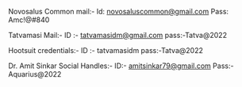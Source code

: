 
Novosalus Common mail:- Id: novosaluscommon@gmail.com Pass: Amc!@#840

Tatvamasi Mail:- ID :- tatvamasidm@gmail.com pass:-Tatva@2022

Hootsuit credentials:- ID :- tatvamasidm pass:-Tatva@2022

Dr. Amit Sinkar Social Handles:- ID:- amitsinkar79@gmail.com Pass:- Aquarius@2022
